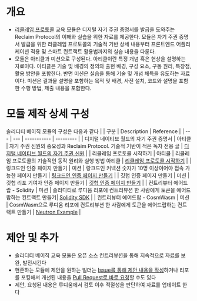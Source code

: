 # 개요
* [리클레임 프로토콜](https://www.reclaimprotocol.org/) 교육 모듈은 디지털 자기 주권 증명서를 발급을 도와주는 Reclaim Protocol의 이해와 실습을 위한 자료를 제공한다. 모듈은 자기 주권 증명서 발급을 위한 리클레임 프로토콜의 기술적 기반 상세 내용부터 프론트엔드 어플리케이션 적용 및 스마트 컨트랙트 활용법까지의 실습 내용을 다룬다.
* 모듈은 아티클과 미션으로 구성된다. 아티클이란 특정 개념 혹은 현상을 설명하는 자료이다. 아티클은 기술 및 배경의 정의와 출현 배경, 구성 요소, 구동 원리, 특장점, 활용 방안을 포함한다. 반면 미션은 실습을 통해 기술 및 개념 체득을 유도하는 자료이다. 미션은 결과물 설명을 포함하는 목적 및 배경, 사전 설치, 코드와 설명을 포함한 수행 방법, 제출 내용을 포함한다.

# 모듈 제작 상세 구성
솔리디티 베이직 모듈의 구성은 다음과 같다
|  | 구분 | Description | Reference |
| --- | --- | ----------- | --------- |
| 디지털 네이티브 월드의 자기 주권 증명서 | 아티클 | 자기 주권 신원의 중요성과 Reclaim Protocol. 기술적 기반이 적은 독자 전용 글 | [디지털 네이티브 월드의 자기 주권 신원](https://github.com/Ludium-Official/road-to-global-stage/blob/main/%EB%A6%AC%ED%81%B4%EB%A0%88%EC%9E%84%20%ED%94%84%EB%A1%9C%ED%86%A0%EC%BD%9C/%EB%94%94%EC%A7%80%ED%84%B8%20%EB%84%A4%EC%9D%B4%ED%8B%B0%EB%B8%8C%20%EC%9B%94%EB%93%9C%EC%9D%98%20%EC%9E%90%EA%B8%B0%20%EC%A3%BC%EA%B6%8C%20%EC%8B%A0%EC%9B%90.md) |
| 리클레임 프로토콜 시작하기 | 아티클 | 리클레임 프로토콜의 기술적인 동작 원리와 실행 방법 아티클 | [리클레임 프로토콜 시작하기](https://github.com/Ludium-Official/road-to-global-stage/blob/main/%EB%A6%AC%ED%81%B4%EB%A0%88%EC%9E%84%20%ED%94%84%EB%A1%9C%ED%86%A0%EC%BD%9C/%EB%A6%AC%ED%81%B4%EB%A0%88%EC%9E%84%20%ED%94%84%EB%A1%9C%ED%86%A0%EC%BD%9C%20%ED%85%8C%ED%81%AC%EB%8B%88%EC%BB%AC%20%EB%94%A5%EB%8B%A4%EC%9D%B4%EB%B8%8C.md) |
| 링크드인 인증 페이지 만들기 | 미션 | 랑크드인 커넥션 숫자가 10명 이상이어야 접속 가능한 페이지 만들기 | [링크드인 인증 페이지 만들기]() |
| 깃헙 인증 페이지 만들기 | 미션 | 깃헙 리포 기여자 인증 페이지 만들기 | [깃헙 인증 페이지 만들기]() |
| 컨트리뷰터 에어드랍 - Solidity | 미션 | 솔리디티로 루디움 리포에 컨트리뷰션 한 사람에게 토큰을 에어드랍하는 컨트랙트 만들기| [Solidity SDK](https://github.com/reclaimprotocol/demo-solidity-sdk) |
| 컨트리뷰터 에어드랍 - CosmWasm | 미션 | CosmWasm으로 루디움 리포에 컨트리뷰션 한 사람에게 토큰을 에어드랍하는 컨트랙트 만들기 | [Neutron Example](https://docs.reclaimprotocol.org/cosmos/neutron) |

# 제안 및 추가 
* 솔리디티 베이직 교육 모듈은 오픈 소스 컨트리뷰션을 통해 지속적으로 자료를 보완, 발전시킨다
* 현존하는 모듈에 제안을 원하는 빌더는 [Issue를 통해 제안 내용을 작성](https://github.com/Ludium-Official/road-to-global-stage/issues)하거나 리포를 포킹해서 개선된 내용을 [Pull Request로 바로 요청](https://github.com/Ludium-Official/road-to-global-stage/pulls)할 수도 있다
* 제안, 요청된 내용은 루디움에서 검토 이후 적절성을 판단하여 자료를 업데이트 한다